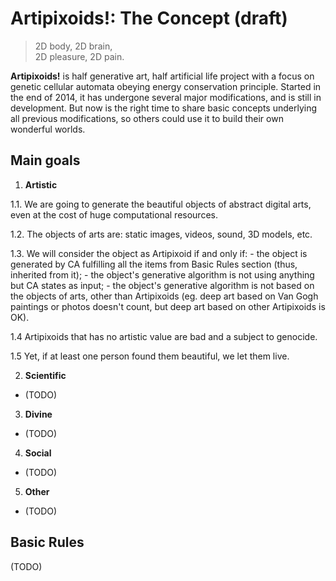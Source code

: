 # Artipixoids!: The Concept (draft)

> 2D body, 2D brain,  
> 2D pleasure, 2D pain.

**Artipixoids!** is half generative art, half artificial life project with a focus on genetic cellular automata obeying energy conservation principle. Started in the end of 2014, it has undergone several major modifications, and is still in development. But now is the right time to share basic concepts underlying all previous modifications, so others could use it to build their own wonderful worlds. 

## Main goals

1. **Artistic**

1.1. We are going to generate the beautiful objects of abstract digital arts, even at the cost of huge computational resources. 

1.2. The objects of arts are: static images, videos, sound, 3D models, etc.

1.3. We will consider the object as Artipixoid if and only if:
     - the object is generated by CA fulfilling all the items from Basic Rules section (thus, inherited from it);
     - the object's generative algorithm is not using anything but CA states as input;
     - the object's generative algorithm is not based on the objects of arts, other than Artipixoids (eg. deep art based on Van Gogh paintings or photos doesn't count, but deep art based on other Artipixoids is OK).

1.4 Artipixoids that has no artistic value are bad and a subject to genocide. 

1.5 Yet, if at least one person found them beautiful, we let them live.

2. **Scientific**

- (TODO)

3. **Divine**

- (TODO)

4. **Social**

- (TODO)

5. **Other**

- (TODO)


## Basic Rules

(TODO)




